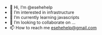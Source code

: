 - 👋 Hi, I’m @esehehelp
- 👀 I’m interested in infrastructure
- 🌱 I’m currently learning javascripts
- 💞️ I’m looking to collaborate on ...
- 📫 How to reach me esehehelp@gmail.com

<!---
esehehelp/esehehelp is a ✨ special ✨ repository because its `README.md` (this file) appears on your GitHub profile.
You can click the Preview link to take a look at your changes.
--->
